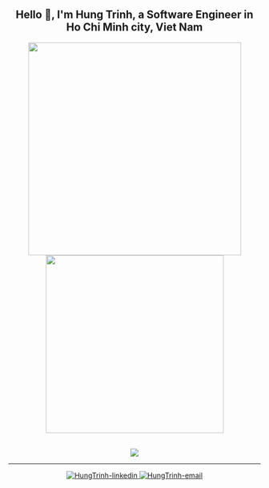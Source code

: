 <h2 align="center">Hello 👋, I'm Hung Trinh, a Software Engineer in Ho Chi Minh city, Viet Nam </h2>
<div align="center">
    <a href="#" title="harry">
        <img width="425" src="https://github-readme-stats.vercel.app/api?username=HungTrinhIT&show_icons=true&theme=gruvbox&hide_border=true" />
    </a>
    <a href="#" title="harry">
        <img width="355" src="https://github-readme-stats.vercel.app/api/top-langs/?username=HungTrinhIT&hide=c%23&theme=gruvbox&langs_count=8&layout=compact&hide_border=true%22" />
    </a>
</div>
<br />
<p align="center">
    <img src="https://skillicons.dev/icons?i=js,html,css,react,redux,sass,nodejs,express,tailwindcss,neovim,docker,git,mongodb,nestjs,strapi,aws,bootstrap,stackoverflow" />
</p>

<hr />
<div align="center">
  <a href="https://www.linkedin.com/in/hungtrinhit99/" target="blank">
    <img src="https://img.icons8.com/bubbles/100/000000/linkedin.png" alt="HungTrinh-linkedin" />
  </a>
  <a href="mailto:minhhung.it.work@gmail.com" target="top">
    <img src="https://img.icons8.com/bubbles/100/000000/apple-mail.png" alt="HungTrinh-email" />
  </a>
</div>
